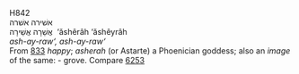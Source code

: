 <body>
  <p>H842<br>  אשׁירה    אשׁרה  <br> אֲשֵׁרָה  אֲשֵׁירָה  ‎  ‘ăshêrâh  ‘ăshêyrâh  <br><i>ash-ay-raw‘,</i> <i>ash-ay-raw‘ </i><br>From <a href="h0833.htm">833</a>  <i>happy</i>; <i>asherah</i> (or Astarte) a Phoenician goddess; also an <i>image</i> of the same: - grove. Compare <a href="h6253.htm">6253</a> <br></p>
 </body>